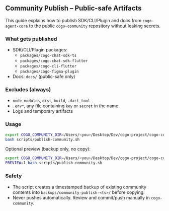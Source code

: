 ## Community Publish – Public-safe Artifacts

This guide explains how to publish SDK/CLI/Plugin and docs from `cogo-agent-core` to the public `cogo-community` repository without leaking secrets.

### What gets published
- SDK/CLI/Plugin packages:
  - `packages/cogo-chat-sdk-ts`
  - `packages/cogo-chat-sdk-flutter`
  - `packages/cogo-cli-flutter`
  - `packages/cogo-figma-plugin`
- Docs: `docs/` (public-safe only)

### Excludes (always)
- `node_modules`, `dist`, `build`, `.dart_tool`
- `.env*`, any file containing `key` or `secret` in the name
- Logs and temporary artifacts

### Usage
```bash
export COGO_COMMUNITY_DIR=/Users/<you>/Desktop/Dev/cogo-project/cogo-community
bash scripts/publish-community.sh
```

Optional preview (backup only, no copy):
```bash
export COGO_COMMUNITY_DIR=/Users/<you>/Desktop/Dev/cogo-project/cogo-community
PREVIEW=1 bash scripts/publish-community.sh
```

### Safety
- The script creates a timestamped backup of existing community contents into `backups/community-publish-<ts>/` before copying.
- Never pushes automatically. Review and commit/push manually in `cogo-community`.


